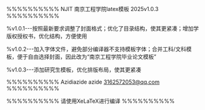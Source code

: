 %%%%%%%%%% NJIT 南京工程学院latex模板 2025v1.0.3 %%%%%%%%%%

%v1.0.1---按照最新要求调整了封面格式；优化了目录结构，使其更紧凑；增加学版权授权书，优化结构，方便使用

%v1.0.2---加入字体文件，避免部分编译器不支持模板字体；合并工科/文科模板，便于自由选择封面，因此改为“南京工程学院毕业论文模板”

%v1.0.3---添加研究生模板，优化排版布局，使其更紧凑

%%%%%%%%%% Azidiazide azide 3162572053@qq.com %%%%%%%%%%

%%%%%%%%%% 请使用XeLaTeX进行编译 %%%%%%%%%%

